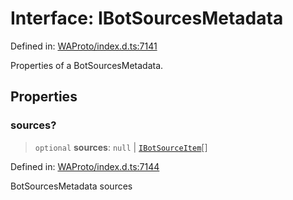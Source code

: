 # Interface: IBotSourcesMetadata

Defined in: [WAProto/index.d.ts:7141](https://github.com/Fokusdotid/bail/blob/c004679536d41fcf32da31cecf70d3991dfa31b5/WAProto/index.d.ts#L7141)

Properties of a BotSourcesMetadata.

## Properties

### sources?

> `optional` **sources**: `null` \| [`IBotSourceItem`](../namespaces/BotSourcesMetadata/interfaces/IBotSourceItem.md)[]

Defined in: [WAProto/index.d.ts:7144](https://github.com/Fokusdotid/bail/blob/c004679536d41fcf32da31cecf70d3991dfa31b5/WAProto/index.d.ts#L7144)

BotSourcesMetadata sources
